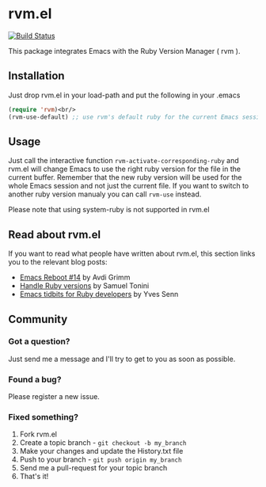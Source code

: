 rvm.el
======

[![Build Status](https://secure.travis-ci.org/senny/rvm.el.png?branch=master)](https://travis-ci.org/senny/rvm.el)

This package integrates Emacs with the Ruby Version Manager ( rvm ).

Installation
------------

Just drop rvm.el in your load-path and put the following in your .emacs

```lisp
(require 'rvm)<br/>
(rvm-use-default) ;; use rvm's default ruby for the current Emacs session
```

Usage
-----
Just call the interactive function `rvm-activate-corresponding-ruby` and rvm.el will change Emacs to use the right ruby version for the file in the current buffer. Remember that the new ruby version will be used for the whole Emacs session and not just the current file. If you want to switch to another ruby version manualy you can call `rvm-use` instead.

Please note that using system-ruby is not supported in rvm.el

Read about rvm.el
-----------------
If you want to read what people have written about rvm.el, this section links you to the relevant blog posts:

* [Emacs Reboot #14](http://devblog.avdi.org/2011/10/11/rvm-el-and-inf-ruby-emacs-reboot-14/) by Avdi Grimm
* [Handle Ruby versions](http://emacsrookie.com/2011/10/01/handle-ruby-versions/) by Samuel Tonini
* [Emacs tidbits for Ruby developers](http://blog.senny.ch/blog/2012/10/06/emacs-tidbits-for-ruby-developers/) by Yves Senn

Community
---------
### Got a question?

Just send me a message and I'll try to get to you as soon as possible.

### Found a bug?

Please register a new issue.

### Fixed something?

1. Fork rvm.el
2. Create a topic branch - `git checkout -b my_branch`
3. Make your changes and update the History.txt file
4. Push to your branch - `git push origin my_branch`
5. Send me a pull-request for your topic branch
6. That's it!
